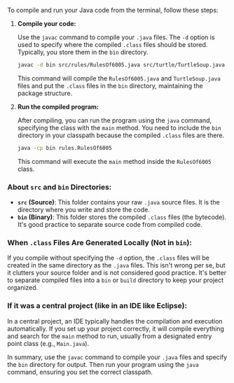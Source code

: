 To compile and run your Java code from the terminal, follow these steps:

1. **Compile your code:**

   Use the `javac` command to compile your `.java` files. The `-d` option is used to specify where the compiled `.class` files should be stored. Typically, you store them in the `bin` directory.

   ```bash
   javac -d bin src/rules/RulesOf6005.java src/turtle/TurtleSoup.java
   ```

   This command will compile the `RulesOf6005.java` and `TurtleSoup.java` files and put the `.class` files in the `bin` directory, maintaining the package structure.

2. **Run the compiled program:**

   After compiling, you can run the program using the `java` command, specifying the class with the `main` method. You need to include the `bin` directory in your classpath because the compiled `.class` files are there.

   ```bash
   java -cp bin rules.RulesOf6005
   ```

   This command will execute the `main` method inside the `RulesOf6005` class.

### About `src` and `bin` Directories:

- **`src` (Source)**: This folder contains your raw `.java` source files. It is the directory where you write and store the code.
- **`bin` (Binary)**: This folder stores the compiled `.class` files (the bytecode). It's good practice to separate source code from compiled code.

### When `.class` Files Are Generated Locally (Not in `bin`):

If you compile without specifying the `-d` option, the `.class` files will be created in the same directory as the `.java` files. This isn't wrong per se, but it clutters your source folder and is not considered good practice. It's better to separate compiled files into a `bin` or `build` directory to keep your project organized.

### If it was a central project (like in an IDE like Eclipse):

In a central project, an IDE typically handles the compilation and execution automatically. If you set up your project correctly, it will compile everything and search for the `main` method to run, usually from a designated entry point class (e.g., `Main.java`).

In summary, use the `javac` command to compile your `.java` files and specify the `bin` directory for output. Then run your program using the `java` command, ensuring you set the correct classpath.